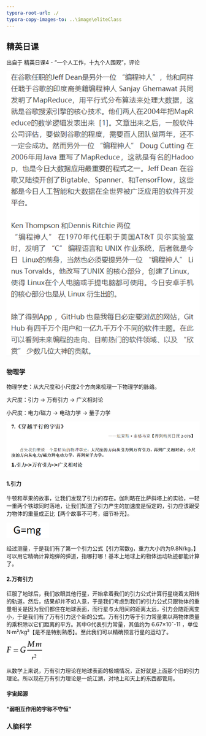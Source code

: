 ```yaml
---
typora-root-url: ./
typora-copy-images-to: ..\image\eliteClass
---
```


## 精英日课

出自于 精英日课4 - “一个人工作，十九个人围观”，评论

![image-20210517115600374](/../image/eliteClass/image-20210517115600374.png)

### 物理学

物理学史：从大尺度和小尺度2个方向来梳理一下物理学的脉络。

大尺度：引力 -> 万有引力 -> 广义相对论

小尺度：电力/磁力 -> 电动力学 -> 量子力学

![](/../image/eliteClass/image-20210508233533550.png)

#### 1.引力

牛顿和苹果的故事，让我们发现了引力的存在。伽利略在比萨斜塔上的实验，一轻一重两个铁球同时落地，让我们知道了引力产生的加速度是恒定的，引力应该跟受力物体的重量成正比【两个故事不可考，细节补充】。

![image-20210509000539540](/../image/eliteClass/image-20210509000539540.png)

经过测量，于是我们有了第一个引力公式【引力常数g，重力大小约为9.8N/kg，】可以用它精确计算炮弹的弹道，指哪打哪！基本上地球上的物体运动轨迹都能计算了。

#### 2.万有引力

征服了地球后，我们放眼其他行星，开始拿着我们的引力公式计算行星绕着太阳转的轨道。然后，结果却并不如人意，于是我们考虑到我们的引力公式只跟物体的重量相关是因为我们都住在地球表面，而行星与太阳间的距离太远，引力会随距离变小，于是我们有了万有引力这个新的公式。万有引力等于引力常量乘以两物体质量的乘积除以它们距离的平方。其中G代表引力常量，其值约为 6.67×10ˆ-11 ，单位 N·m²/kg²【是不是特别熟悉】。至此我们可以精确预言行星的运动了。

![img](/../image/eliteClass/wps3.jpg)

从数学上来说，万有引力理论在地球表面的极端情况，正好就是上面那个旧的引力理论。所以现在万有引力理论是一统江湖，对地上和天上的东西都管用。





#### 宇宙起源

#### “弱相互作用的宇称不守恒”



### 人脑科学